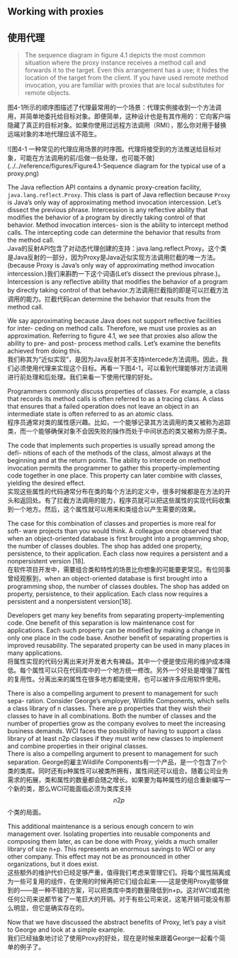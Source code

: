 ## Working with proxies  
## 使用代理

> The sequence diagram in figure 4.1 depicts the most common situation where the proxy instance receives a method call and forwards it to the target. Even this arrangement has a use; it hides the location of the target from the client. If you have used remote method invocation, you are familiar with proxies that are local substitutes for remote objects.      

图4-1所示的顺序图描述了代理最常用的一个场景：代理实例接收到一个方法调用，并简单地委托给目标对象。即便简单，这种设计也是有其作用的：它向客户端隐藏了真正的目标对象。如果你使用过远程方法调用（RMI），那么你对用于替换远端对象的本地代理应该不陌生。



![图4-1 一种常见的代理应用场景的时序图。代理将接受到的方法推送给目标对象，可能在方法调用的前/后做一些处理，也可能不做](../../reference/figures/Figure4.1-Sequence diagram for the typical use of a proxy.png)



The Java reflection API contains a dynamic proxy-creation facility, ```java.lang.reflect.Proxy```. This class is part of Java reflection because ```Proxy``` is Java’s only way of approximating method invocation intercession. Let’s dissect the previous phrase. Intercession is any reflective ability that modifies the behavior of a program by directly taking control of that behavior. Method invocation interces- sion is the ability to intercept method calls. The intercepting code can determine the behavior that results from the method call.  
Java的反射API包含了对动态代理创建的支持：java.lang.reflect.Proxy。这个类是Java反射的一部分，因为Proxy是Java近似实现方法调用拦截的唯一方法。(because Proxy is Java’s only way of approximating method invocation intercession.)我们来斟酌一下这个词语(Let’s dissect the previous phrase.)。Intercession is any reflective ability that modifies the behavior of a program by directly taking control of that behavior.方法调用拦截指的即是可以拦截方法调用的能力。拦截代码can determine the behavior that results from the method call.




We say approximating because Java does not support reflective facilities for inter- ceding on method calls. Therefore, we must use proxies as an approximation. Referring to figure 4.1, we see that proxies also allow the ability to pre- and post- process method calls. Let’s examine the benefits achieved from doing this.  
我们称其为“近似实现”，是因为Java反射并不支持intercede方法调用。因此，我们必须使用代理来实现这个目标。再看一下图4-1，可以看到代理能够对方法调用进行前处理和后处理。我们来看一下使用代理的好处。



Programmers commonly discuss properties of classes. For example, a class that records its method calls is often referred to as a tracing class. A class that ensures that a failed operation does not leave an object in an intermediate state is often referred to as an atomic class.  
程序员通常对类的属性感兴趣。比如，一个能够记录其方法调用的类又被称为追踪类，而一个能够确保对象不会因失败的操作而处于中间状态的类又被称为原子类。



The code that implements such properties is usually spread among the defi- nitions of each of the methods of the class, almost always at the beginning and at the return points. The ability to intercede on method invocation permits the programmer to gather this property-implementing code together in one place. This property can later combine with classes, yielding the desired effect.  
实现这些属性的代码通常分布在类的每个方法的定义中，很多时候都是在方法的开头和返回处。有了拦截方法调用的能力，程序员就可以把这些属性的实现代码收集到一个地方。然后，这个属性就可以用来和类组合以产生需要的效果。



The case for this combination of classes and properties is more real for soft- ware projects than you would think. A colleague once observed that when an object-oriented database is first brought into a programming shop, the number of classes doubles. The shop has added one property, persistence, to their application. Each class now requires a persistent and a nonpersistent version [18].  
在软件项目开发中，需要组合类和特性的场景比你想象的可能要更常见。有位同事曾经观察到，when an object-oriented database is first brought into a programming shop, the number of classes doubles. The shop has added on property, persistence, to their application. Each class now requires a persistent and a nonpersistent version[18].



Developers get many key benefits from separating property-implementing code. One benefit of this separation is low maintenance cost for applications. Each such property can be modified by making a change in only one place in the code base. Another benefit of separating properties is improved reusability. The separated property can be used in many places in many applications.  
将属性实现的代码分离出来对开发者大有裨益。其中一个便是使应用的维护成本降低。每个属性可以只在代码库中的一个地方统一修改。另外一个好处是增强了属性的复用性。分离出来的属性在很多地方都能使用，也可以被许多应用软件使用。



There is also a compelling argument to present to management for such sepa- ration. Consider George’s employer, Wildlife Components, which sells a class library of n classes. There are p properties that they wish their classes to have in all combinations. Both the number of classes and the number of properties grow as the company evolves to meet the increasing business demands. WCI faces the possibility of having to support a class library of at least n2p classes if they must write new classes to implement and combine properties in their original classes.  
There is also a compelling argument to present to management for such separation. George的雇主Wildlife Components有一个产品，是一个包含了n个类的类库。同时还有p种属性可以被类所拥有，属性间还可以组合。随着公司业务需求的拓展，类和属性的数量都会随之增长。如果要为每种属性的组合重新编写一个新的类，那么WCI可能面临必须为类库支持$$n2p$$个类的局面。




This additional maintenance is a serious enough concern to win management over. Isolating properties into reusable components and composing them later, as can be done with Proxy, yields a much smaller library of size n+p. This represents an enormous savings to WCI or any other company. This effect may not be as pronounced in other organizations, but it does exist.  
这些额外的维护代价已经足够严重，值得我们考虑来管理它们。将每个属性隔离成为一些可复用的组件，在使用的时候再把它们组合起来——这是使用Proxy能够做到的——是一种不错的方案，可以把类库中类的数量降低到n+p。这对WCI或其他任何公司来说都节省了一笔巨大的开销。对于有些公司来说，这笔开销可能没有那么明显，但它是确实存在的。




Now that we have discussed the abstract benefits of Proxy, let’s pay a visit to George and look at a simple example.  
我们已经抽象地讨论了使用Proxy的好处，现在是时候来跟着George一起看个简单的例子了。